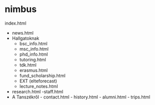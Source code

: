 # nimbus

index.html
  - news.html
  - Hallgatoknak
    - bsc_info.html
    - msc_info.html
    - phd_info.html
    - tutoring.html
    - tdk.html
    - erasmus.html
    - fund_scholarship.html
    - EXT (elteforecast)
    - lecture_notes.html
   - research.html
   -staff.html
   - A Tanszékről
    - contact.html
    - history.html
    - alumni.html
    - trips.html

